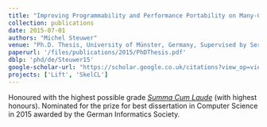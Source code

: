 ```yaml
---
title: "Improving Programmability and Performance Portability on Many-Core Processors"
collection: publications
date: 2015-07-01
authors: "Michel Steuwer"
venue: "Ph.D. Thesis, University of Münster, Germany, Supervised by Sergei Gorlatch"
paperurl: '/files/publications/2015/PhDThesis.pdf'
dblp: 'phd/de/Steuwer15'
google-scholar-url: "https://scholar.google.co.uk/citations?view_op=view_citation&hl=en&user=XdXJRZEAAAAJ&cstart=20&citation_for_view=XdXJRZEAAAAJ:0EnyYjriUFMC"
projects: ['Lift', 'SkelCL']
---
```


Honoured with the highest possible grade _[Summa Cum Laude](https://en.wiktionary.org/wiki/summa_cum_laude)_ (with highest honours).
Nominated for the prize for best dissertation in Computer Science in 2015 awarded by the German Informatics Society.